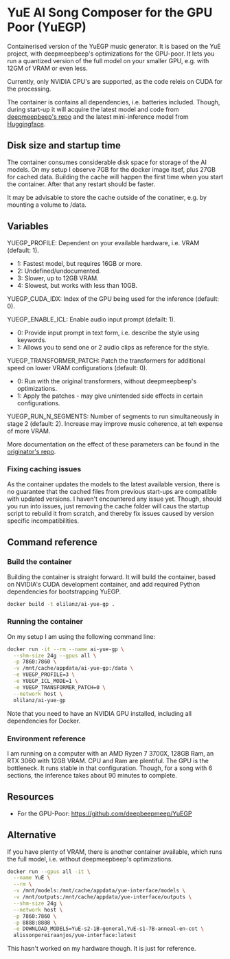 # YuE AI Song Composer for the GPU Poor (YuEGP)

Containerised version of the YuEGP music generator. It is based on the YuE project, with deepmeepbeep's optimizations for the GPU-poor. It lets you run a quantized version of the full model on your smaller GPU, e.g. with 12GM of VRAM or even less.

Currently, only NVIDIA CPU's are supported, as the code releis on CUDA for the processing. 

The container is contains all dependencies, i.e. batteries included. Though, during start-up it will acquire the latest model and code from [deepmeepbeep's repo](https://github.com/deepbeepmeep/YuEGP.git) and the latest mini-inference model from [Huggingface](https://huggingface.co/m-a-p/xcodec_mini_infer.git). 

## Disk size and startup time

The container consumes considerable disk space for storage of the AI models. On my setup I observe 7GB for the docker image itsef, plus 27GB for cached data. Building the cache will happen the first time when you start the container. After that any restart should be faster.

It may be advisable to store the cache outside of the conatiner, e.g. by mounting a volume to /data.

## Variables

YUEGP_PROFILE: Dependent on your evailable hardware, i.e. VRAM (default: 1).
 - 1: Fastest model, but requires 16GB or more.
 - 2: Undefined/undocumented.
 - 3: Slower, up to 12GB VRAM.
 - 4: Slowest, but works with less than 10GB.

YUEGP_CUDA_IDX: Index of the GPU being used for the inference (default: 0).

YUEGP_ENABLE_ICL: Enable audio input prompt (defailt: 1).
 - 0: Provide input prompt in text form, i.e. describe the style using keywords.
 - 1: Allows you to send one or 2 audio clips as reference for the style.

YUEGP_TRANSFORMER_PATCH: Patch the transformers for additional speed on lower VRAM configurations (default: 0).
 - 0: Run with the original transformers, without deepmeepbeep's optimizations.
 - 1: Apply the patches - may give unintended side effects in certain configurations.

YUEGP_RUN_N_SEGMENTS: Number of segments to run simultaneously in stage 2 (default: 2). Increase may improve music coherence, at teh expense of more VRAM.

More documentation on the effect of these parameters can be found in the [originator's repo](https://github.com/deepbeepmeep/YuEGP.git).

### Fixing caching issues

As the container updates the models to the latest available version, there is no guarantee that the cached files from previous start-ups are compatible with updated versions. I haven't encountered any issue yet. Though, should you run into issues, just removing the cache folder will caus the startup script to rebuild it from scratch, and thereby fix issues caused by version specific incompatibilities.

## Command reference

### Build the container

Building the container is straight forward. It will build the container, based on NVIDIA's CUDA development container, and add required Python dependencies for bootstrapping YuEGP. 

```bash
docker build -t olilanz/ai-yue-gp .
```

### Running the container

On my setup I am using the following command line: 

```bash
docker run -it --rm --name ai-yue-gp \
  --shm-size 24g --gpus all \
  -p 7860:7860 \
  -v /mnt/cache/appdata/ai-yue-gp:/data \
  -e YUEGP_PROFILE=3 \
  -e YUEGP_ICL_MODE=1 \
  -e YUEGP_TRANSFORMER_PATCH=0 \
  --network host \
  olilanz/ai-yue-gp
```
Note that you need to have an NVIDIA GPU installed, including all dependencies for Docker.

### Environment reference

I am running on a computer with an AMD Ryzen 7 3700X, 128GB Ram, an RTX 3060 with 12GB VRAM. CPU and Ram are plentiful. The GPU is the bottleneck. It runs stable in that configuration. Though, for a song with 6 sections, the inference takes about 90 minutes to complete.

## Resources
* For the GPU-Poor: https://github.com/deepbeepmeep/YuEGP

## Alternative

If you have plenty of VRAM, there is another container available, which runs the full model, i.e. without deepmeepbeep's optimizations.

```bash
docker run --gpus all -it \
  --name YuE \
  --rm \
  -v /mnt/models:/mnt/cache/appdata/yue-interface/models \
  -v /mnt/outputs:/mnt/cache/appdata/yue-interface/outputs \
  --shm-size 24g \
  --network host \
  -p 7860:7860 \
  -p 8888:8888 \
  -e DOWNLOAD_MODELS=YuE-s2-1B-general,YuE-s1-7B-anneal-en-cot \
  alissonpereiraanjos/yue-interface:latest
```

This hasn't worked on my hardware though. It is just for reference.